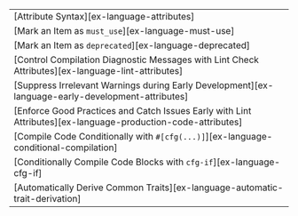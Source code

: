 ||
|--------|
| [Attribute Syntax][ex-language-attributes] |
| [Mark an Item as `must_use`][ex-language-must-use] |
| [Mark an Item as `deprecated`][ex-language-deprecated] |
| [Control Compilation Diagnostic Messages with Lint Check Attributes][ex-language-lint-attributes] |
| [Suppress Irrelevant Warnings during Early Development][ex-language-early-development-attributes] |
| [Enforce Good Practices and Catch Issues Early with Lint Attributes][ex-language-production-code-attributes] |
| [Compile Code Conditionally with `#[cfg(...)]`][ex-language-conditional-compilation] |
| [Conditionally Compile Code Blocks with `cfg-if`][ex-language-cfg-if] |
| [Automatically Derive Common Traits][ex-language-automatic-trait-derivation] |
